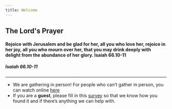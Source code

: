 ```yaml
---
title: Welcome
---
```


## The Lord's Prayer


#### Rejoice with Jerusalem and be glad for her, all you who love her, rejoice in her joy, all you who mourn over her, that you may drink deeply with delight from the abundance of her glory. Isaiah 66.10-11
##### Isaiah 66.10-11


---
- We are gathering in person! For people who can’t gather in person, you can watch online [here](https://stgeorgeshurstville.org.au/sunday-english-online)
- If you are a **guest**, please fill in this [survey](https://tinyurl.com/SGHACsurvey) so that we know how you found it and if there’s anything we can help with.

